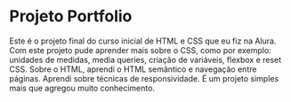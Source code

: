 # Projeto Portfolio
Este é o projeto final do curso inicial de HTML e CSS que eu fiz na Alura. Com este projeto pude aprender mais sobre o CSS, como por exemplo: unidades de medidas, media queries, criação de variáveis, flexbox e reset CSS. Sobre o HTML, aprendi o HTML semântico e navegação entre páginas. Aprendi sobre técnicas de responsividade. É um projeto simples mais que agregou muito conhecimento. 
